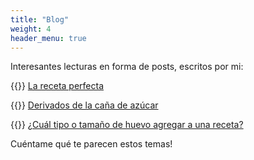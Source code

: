 ```yaml
---
title: "Blog"
weight: 4
header_menu: true
---
```


Interesantes lecturas en forma de posts, escritos por mi: 

{{<icon class="fa fa-hand-o-right">}}&nbsp;[La receta perfecta](posts/la-receta-perfecta)

{{<icon class="fa fa-hand-o-right">}}&nbsp;[Derivados de la caña de azúcar](posts/derivados_cania_azucar)

{{<icon class="fa fa-hand-o-right">}}&nbsp;[¿Cuál tipo o tamaño de huevo agregar a una receta?](posts/ingredientes_huevos)

Cuéntame qué te parecen estos temas!






